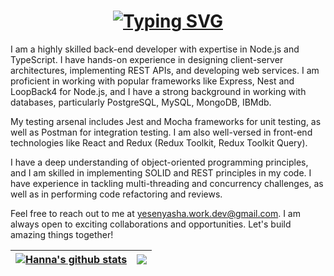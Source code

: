 <!--
**HannaPleshko/HannaPleshko** is a ✨ _special_ ✨ repository because its `README.md` (this file) appears on your GitHub profile.

Here are some ideas to get you started:

- 🔭 I’m currently working on ...
- 🌱 I’m currently learning ...
- 👯 I’m looking to collaborate on ...
- 🤔 I’m looking for help with ...
- 💬 Ask me about ...
- 📫 How to reach me: ...
- 😄 Pronouns: ...
- ⚡ Fun fact: ...
-->
<h1 align="center"><a href="https://git.io/typing-svg"><img src="https://readme-typing-svg.demolab.com?font=Fira+Code&size=24&pause=1000&color=000000&width=435&lines=Hi+there%2C+I'm+Hanna" alt="Typing SVG" /></a> 
</h1>  
  
I am a highly skilled back-end developer with expertise in Node.js and TypeScript. I have hands-on experience in designing client-server architectures, implementing REST APIs, and developing web services. I am proficient in working with popular frameworks like Express, Nest and LoopBack4 for Node.js, and I have a strong background in working with databases, particularly PostgreSQL, MySQL, MongoDB, IBMdb.

My testing arsenal includes Jest and Mocha frameworks for unit testing, as well as Postman for integration testing. I am also well-versed in front-end technologies like React and Redux (Redux Toolkit, Redux Toolkit Query).

I have a deep understanding of object-oriented programming principles, and I am skilled in implementing SOLID and REST principles in my code. I have experience in tackling multi-threading and concurrency challenges, as well as in performing code refactoring and reviews.
 
Feel free to reach out to me at yesenyasha.work.dev@gmail.com. I am always open to exciting collaborations and opportunities. Let's build amazing things together!



| <a href="https://github.com/hannapleshko/github-readme-stats"><img align="center" src="https://github-readme-stats.vercel.app/api?username=hannapleshko&show_icons=true&include_all_commits=true&theme=buefy&hide_border=true" alt="Hanna's github stats" /></a> | <a href="https://github.com/hannapleshko/github-readme-stats"><img align="center" src="https://github-readme-stats.vercel.app/api/top-langs/?username=hannapleshko&layout=compact&theme=buefy&hide_border=true" /></a> |
| ------------- | ------------- |


